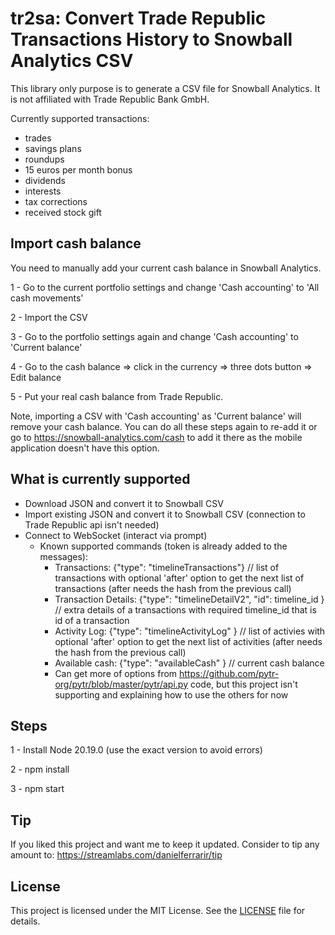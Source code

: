 # tr2sa: Convert Trade Republic Transactions History to Snowball Analytics CSV

This library only purpose is to generate a CSV file for Snowball Analytics. It is not affiliated with Trade Republic Bank GmbH.

Currently supported transactions:

- trades
- savings plans
- roundups
- 15 euros per month bonus
- dividends
- interests
- tax corrections
- received stock gift

## Import cash balance

You need to manually add your current cash balance in Snowball Analytics.

1 - Go to the current portfolio settings and change 'Cash accounting' to 'All cash movements'

2 - Import the CSV

3 - Go to the portfolio settings again and change 'Cash accounting' to 'Current balance'

4 - Go to the cash balance => click in the currency => three dots button => Edit balance

5 - Put your real cash balance from Trade Republic.

Note, importing a CSV with 'Cash accounting' as 'Current balance' will remove your cash balance. You can do all these steps again to re-add it or go to https://snowball-analytics.com/cash to add it there as the mobile application doesn't have this option.

## What is currently supported

- Download JSON and convert it to Snowball CSV
- Import existing JSON and convert it to Snowball CSV (connection to Trade Republic api isn't needed)
- Connect to WebSocket (interact via prompt)
  - Known supported commands (token is already added to the messages):
    - Transactions: {"type": "timelineTransactions"} // list of transactions with optional 'after' option to get the next list of transactions (after needs the hash from the previous call)
    - Transaction Details: {"type": "timelineDetailV2", "id": timeline_id } // extra details of a transactions with required timeline_id that is id of a transaction
    - Activity Log: {"type": "timelineActivityLog" } // list of activies with optional 'after' option to get the next list of activities (after needs the hash from the previous call)
    - Available cash: {"type": "availableCash" } // current cash balance
    - Can get more of options from https://github.com/pytr-org/pytr/blob/master/pytr/api.py code, but this project isn't supporting and explaining how to use the others for now

## Steps

1 - Install Node 20.19.0 (use the exact version to avoid errors)

2 - npm install

3 - npm start

## Tip

If you liked this project and want me to keep it updated. Consider to tip any amount to:
https://streamlabs.com/danielferrarir/tip

## License

This project is licensed under the MIT License. See the [LICENSE](https://github.com/DanielFerrariR/tr2sa/blob/master/LICENSE) file for details.

